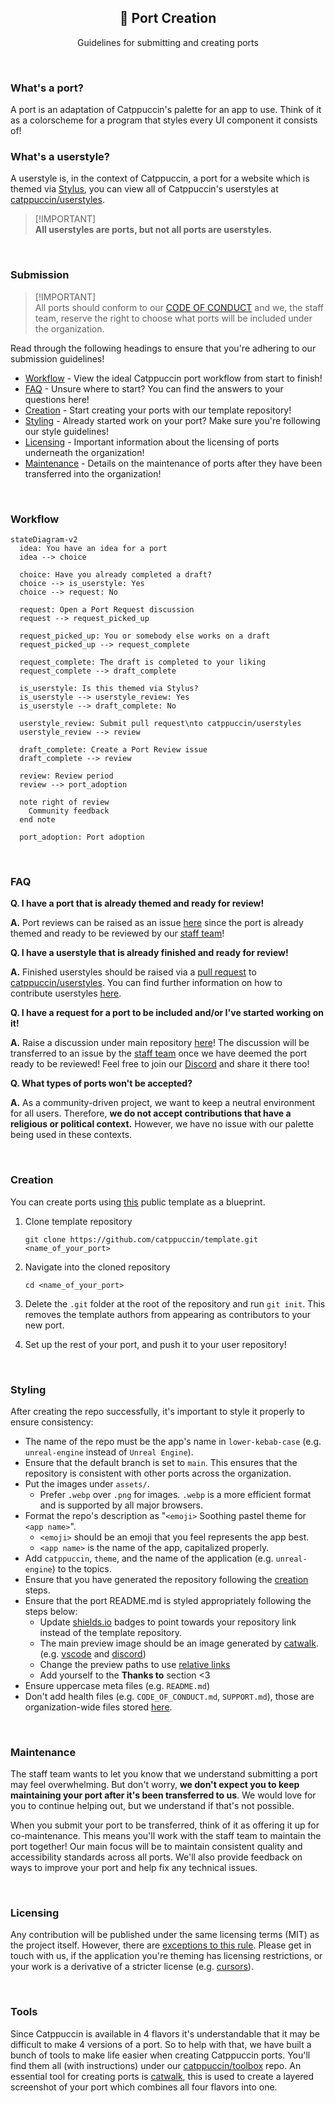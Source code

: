 <p align="center">
  <h2 align="center">🧱 Port Creation</h2>
</p>

<p align="center">
	Guidelines for submitting and creating ports
</p>

&nbsp;

### What's a port?

A port is an adaptation of Catppuccin's palette for an app to use. Think of it
as a colorscheme for a program that styles every UI component it consists of!

### What's a userstyle?

A userstyle is, in the context of Catppuccin, a port for a website which is themed
via [Stylus](https://github.com/openstyles/stylus), you can view all of Catppuccin's
userstyles at [catppuccin/userstyles](https://github.com/catppuccin/userstyles).

> [!IMPORTANT]<br> 
> **All userstyles are ports, but not all ports are userstyles.**

&nbsp;

### Submission

> [!IMPORTANT]<br>
> All ports should conform to our
> [CODE OF CONDUCT](https://github.com/catppuccin/.github/blob/main/CODE_OF_CONDUCT.md)
> and we, the staff team, reserve the right to choose what ports will be
> included under the organization.

Read through the following headings to ensure that you're adhering to our
submission guidelines!

- [Workflow](#workflow) - View the ideal Catppuccin port workflow from start to
  finish!
- [FAQ](#faq) - Unsure where to start? You can find the answers to your
  questions here!
- [Creation](#creation) - Start creating your ports with our template
  repository!
- [Styling](#styling) - Already started work on your port? Make sure you're
  following our style guidelines!
- [Licensing](#licensing) - Important information about the licensing of ports
  underneath the organization!
- [Maintenance](#maintenance) - Details on the maintenance of ports after they
  have been transferred into the organization!

&nbsp;

### Workflow

```mermaid
stateDiagram-v2
  idea: You have an idea for a port
  idea --> choice

  choice: Have you already completed a draft?
  choice --> is_userstyle: Yes
  choice --> request: No

  request: Open a Port Request discussion
  request --> request_picked_up
  
  request_picked_up: You or somebody else works on a draft
  request_picked_up --> request_complete

  request_complete: The draft is completed to your liking
  request_complete --> draft_complete

  is_userstyle: Is this themed via Stylus?
  is_userstyle --> userstyle_review: Yes
  is_userstyle --> draft_complete: No

  userstyle_review: Submit pull request\nto catppuccin/userstyles
  userstyle_review --> review
  
  draft_complete: Create a Port Review issue
  draft_complete --> review

  review: Review period
  review --> port_adoption

  note right of review
    Community feedback
  end note

  port_adoption: Port adoption
```

&nbsp;

### FAQ

**Q. I have a port that is already themed and ready for review!**

**A.** Port reviews can be raised as an issue
[here](https://github.com/catppuccin/catppuccin/issues/new?assignees=&template=port-review.yml&title=Name+of+the+application%2Ftool%2Fwebsite%2Fetc.)
since the port is already themed and ready to be reviewed by our
[staff team](https://github.com/catppuccin/community/#current-structure)!

**Q. I have a userstyle that is already finished and ready for review!**

**A.** Finished userstyles should be raised via a [pull request](https://github.com/catppuccin/userstyles/compare)
to [catppuccin/userstyles](https://github.com/catppuccin/userstyles/compare). You can find further information on
how to contribute userstyles [here](https://github.com/catppuccin/userstyles/blob/main/docs/userstyle-creation.md).

**Q. I have a request for a port to be included and/or I've started working on it!**

**A.** Raise a discussion under main repository
[here](https://github.com/catppuccin/catppuccin/discussions/new?category=port-requests)!
The discussion will be transferred to an issue by the
[staff team](https://github.com/catppuccin/community/#current-structure) once we
have deemed the port ready to be reviewed! Feel free to join our
[Discord](https://discord.com/servers/catppuccin-907385605422448742) and share it there too!

**Q. What types of ports won't be accepted?**

**A.** As a community-driven project, we want to keep a neutral environment for
all users. Therefore, **we do not accept contributions that have a religious or
political context.** However, we have no issue with our palette being used in
these contexts.

&nbsp;

### Creation

You can create ports using [this](https://github.com/catppuccin/template) public
template as a blueprint.

1. Clone template repository

   ```
   git clone https://github.com/catppuccin/template.git <name_of_your_port>
   ```

2. Navigate into the cloned repository

   ```
   cd <name_of_your_port>
   ```

3. Delete the `.git` folder at the root of the repository and run `git init`. This removes the template authors from appearing as contributors to your new port.

4. Set up the rest of your port, and push it to your user repository!

&nbsp;

### Styling

After creating the repo successfully, it's important to style it properly to
ensure consistency:

- The name of the repo must be the app's name in `lower-kebab-case` (e.g.
  `unreal-engine` instead of `Unreal Engine`).
- Ensure that the default branch is set to `main`. This ensures that the
  repository is consistent with other ports across the organization.
- Put the images under `assets/`.
  - Prefer `.webp` over `.png` for images. `.webp` is a more efficient format and is supported by all major browsers.
- Format the repo's description as "`<emoji>` Soothing pastel theme for
  `<app name>`".
  - `<emoji>` should be an emoji that you feel represents the app best.
  - `<app name>` is the name of the app, capitalized properly.
- Add `catppuccin`, `theme`, and the name of the application (e.g.
  `unreal-engine`) to the topics.
- Ensure that you have generated the repository following the
  [creation](#creation) steps.
- Ensure that the port README.md is styled appropriately following the steps
  below:
  - Update [shields.io](https://shields.io/) badges to point towards your
    repository link instead of the template repository.
  - The main preview image should be an image generated by
    [catwalk](https://github.com/catppuccin/toolbox#-catwalk). (e.g.
    [vscode](https://github.com/catppuccin/vscode#catppuccin-for-vscode) and
    [discord](https://github.com/catppuccin/discord#catppuccin-for-discord))
  - Change the preview paths to use [relative links](https://github.blog/2013-01-31-relative-links-in-markup-files/)
  - Add yourself to the **Thanks to** section \<3
- Ensure uppercase meta files (e.g. `README.md`)
- Don't add health files (e.g. `CODE_OF_CONDUCT.md`, `SUPPORT.md`), those are
  organization-wide files stored [here](https://github.com/catppuccin/.github).

&nbsp;

### Maintenance

The staff team wants to let you know that we understand submitting a port may
feel overwhelming. But don't worry, **we don't expect you to keep maintaining
your port after it's been transferred to us**. We would love for you to continue
helping out, but we understand if that's not possible.

When you submit your port to be transferred, think of it as offering it up for
co-maintenance. This means you'll work with the staff team to maintain the port
together! Our main focus will be to maintain consistent quality and
accessibility standards across all ports. We'll also provide feedback on ways to
improve your port and help fix any technical issues.

&nbsp;

### Licensing

Any contribution will be published under the same licensing terms (MIT) as the
project itself. However, there are
[exceptions to this rule](https://github.com/search?q=org%3Acatppuccin+-license%3Amit).
Please get in touch with us, if the application you're theming has licensing
restrictions, or your work is a derivative of a stricter license (e.g.
[cursors](https://github.com/catppuccin/cursors#info)).

&nbsp;

### Tools

Since Catppuccin is available in 4 flavors it's understandable that it may be
difficult to make 4 versions of a port. So to help with that, we have built a
bunch of tools to make life easier when creating Catppuccin ports. You'll find
them all (with instructions) under our
[catppuccin/toolbox](https://github.com/catppuccin/toolbox) repo. An essential
tool for creating ports is
[catwalk](https://github.com/catppuccin/toolbox#-catwalk), this is used to create
a layered screenshot of your port which combines all four flavors into one.
